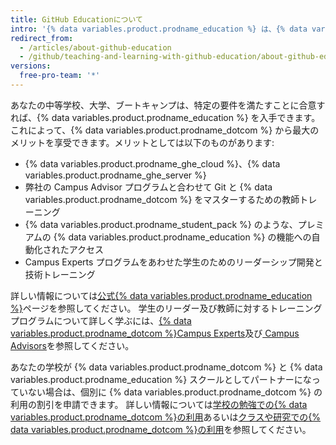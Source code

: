 ```yaml
---
title: GitHub Educationについて
intro: '{% data variables.product.prodname_education %} は、{% data variables.product.prodname_dotcom %} を学校のコミュニティのために最大限に活用したいと考える、特定のプログラム要件に同意する学校に対し、特別な無料製品を提供します。'
redirect_from:
  - /articles/about-github-education
  - /github/teaching-and-learning-with-github-education/about-github-education
versions:
  free-pro-team: '*'
---
```

あなたの中等学校、大学、ブートキャンプは、特定の要件を満たすことに合意すれば、{% data variables.product.prodname_education %} を入手できます。これによって、{% data variables.product.prodname_dotcom %} から最大のメリットを享受できます。メリットとしては以下のものがあります:
- {% data variables.product.prodname_ghe_cloud %}、{% data variables.product.prodname_ghe_server %}
- 弊社の Campus Advisor プログラムと合わせて Git と {% data variables.product.prodname_dotcom %} をマスターするための教師トレーニング
- {% data variables.product.prodname_student_pack %} のような、プレミアムの {% data variables.product.prodname_education %} の機能への自動化されたアクセス
- Campus Experts プログラムをあわせた学生のためのリーダーシップ開発と技術トレーニング

詳しい情報については[公式{% data variables.product.prodname_education %}](https://education.github.com/partners/schools)ページを参照してください。 学生のリーダー及び教師に対するトレーニングプログラムについて詳しく学ぶには、[{% data variables.product.prodname_dotcom %}Campus Experts](https://education.github.com/students/experts)及び[ Campus Advisors](https://education.github.com/teachers/advisors)を参照してください。

あなたの学校が {% data variables.product.prodname_dotcom %} と {% data variables.product.prodname_education %} スクールとしてパートナーになっていない場合は、個別に {% data variables.product.prodname_dotcom %} の利用の割引を申請できます。 詳しい情報については[学校の勉強での{% data variables.product.prodname_dotcom %}の利用](/articles/using-github-for-your-schoolwork/)あるいは[クラスや研究での{% data variables.product.prodname_dotcom %}の利用](/articles/using-github-in-your-classroom-and-research/)を参照してください。
